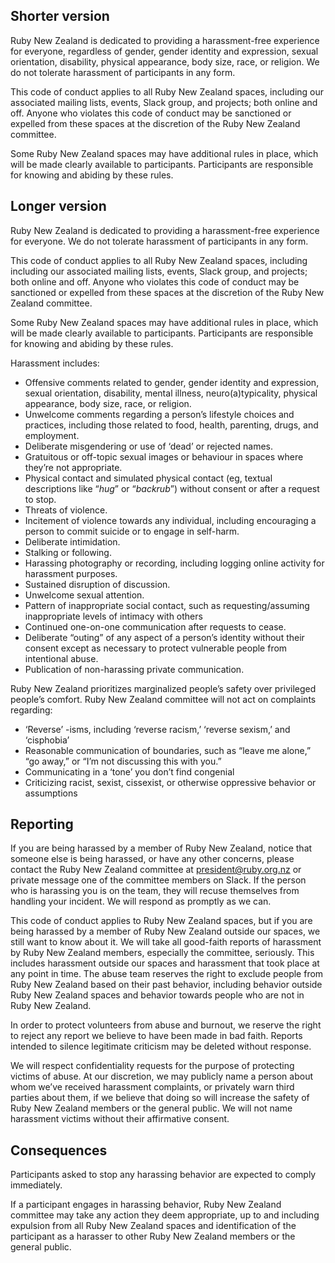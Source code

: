 ## Shorter version

Ruby New Zealand is dedicated to providing a harassment-free experience for everyone, regardless of gender, gender identity and expression, sexual orientation, disability, physical appearance, body size, race, or religion. We do not tolerate harassment of participants in any form.

This code of conduct applies to all Ruby New Zealand spaces, including our associated mailing lists, events, Slack group, and projects; both online and off. Anyone who violates this code of conduct may be sanctioned or expelled from these spaces at the discretion of the Ruby New Zealand committee.

Some Ruby New Zealand spaces may have additional rules in place, which will be made clearly available to participants. Participants are responsible for knowing and abiding by these rules.

## Longer version

Ruby New Zealand is dedicated to providing a harassment-free experience for everyone. We do not tolerate harassment of participants in any form.

This code of conduct applies to all Ruby New Zealand spaces, including including our associated mailing lists, events, Slack group, and projects; both online and off. Anyone who violates this code of conduct may be sanctioned or expelled from these spaces at the discretion of the Ruby New Zealand committee.

Some Ruby New Zealand spaces may have additional rules in place, which will be made clearly available to participants. Participants are responsible for knowing and abiding by these rules.

Harassment includes:

* Offensive comments related to gender, gender identity and expression, sexual orientation, disability, mental illness, neuro(a)typicality, physical appearance, body size, race, or religion.
* Unwelcome comments regarding a person’s lifestyle choices and practices, including those related to food, health, parenting, drugs, and employment.
* Deliberate misgendering or use of ‘dead’ or rejected names.
* Gratuitous or off-topic sexual images or behaviour in spaces where they’re not appropriate.
* Physical contact and simulated physical contact (eg, textual descriptions like “*hug*” or “*backrub*”) without consent or after a request to stop.
* Threats of violence.
* Incitement of violence towards any individual, including encouraging a person to commit suicide or to engage in self-harm.
* Deliberate intimidation.
* Stalking or following.
* Harassing photography or recording, including logging online activity for harassment purposes.
* Sustained disruption of discussion.
* Unwelcome sexual attention.
* Pattern of inappropriate social contact, such as requesting/assuming inappropriate levels of intimacy with others
* Continued one-on-one communication after requests to cease.
* Deliberate “outing” of any aspect of a person’s identity without their consent except as necessary to protect vulnerable people from intentional abuse.
* Publication of non-harassing private communication. 

Ruby New Zealand prioritizes marginalized people’s safety over privileged people’s comfort. Ruby New Zealand committee will not act on complaints regarding:

* ‘Reverse’ -isms, including ‘reverse racism,’ ‘reverse sexism,’ and ‘cisphobia’
* Reasonable communication of boundaries, such as “leave me alone,” “go away,” or “I’m not discussing this with you.”
* Communicating in a ‘tone’ you don’t find congenial
* Criticizing racist, sexist, cissexist, or otherwise oppressive behavior or assumptions 

## Reporting

If you are being harassed by a member of Ruby New Zealand, notice that someone else is being harassed, or have any other concerns, please contact the Ruby New Zealand committee at president@ruby.org.nz or private message one of the committee members on Slack. If the person who is harassing you is on the team, they will recuse themselves from handling your incident. We will respond as promptly as we can.

This code of conduct applies to Ruby New Zealand spaces, but if you are being harassed by a member of Ruby New Zealand outside our spaces, we still want to know about it. We will take all good-faith reports of harassment by Ruby New Zealand members, especially the committee, seriously. This includes harassment outside our spaces and harassment that took place at any point in time. The abuse team reserves the right to exclude people from Ruby New Zealand based on their past behavior, including behavior outside Ruby New Zealand spaces and behavior towards people who are not in Ruby New Zealand.

In order to protect volunteers from abuse and burnout, we reserve the right to reject any report we believe to have been made in bad faith. Reports intended to silence legitimate criticism may be deleted without response.

We will respect confidentiality requests for the purpose of protecting victims of abuse. At our discretion, we may publicly name a person about whom we’ve received harassment complaints, or privately warn third parties about them, if we believe that doing so will increase the safety of Ruby New Zealand members or the general public. We will not name harassment victims without their affirmative consent.

## Consequences

Participants asked to stop any harassing behavior are expected to comply immediately.

If a participant engages in harassing behavior, Ruby New Zealand committee may take any action they deem appropriate, up to and including expulsion from all Ruby New Zealand spaces and identification of the participant as a harasser to other Ruby New Zealand members or the general public. 